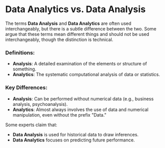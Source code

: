 # Data Analytics vs. Data Analysis

The terms **Data Analysis** and **Data Analytics** are often used interchangeably, but there is a subtle difference between the two. Some argue that these terms mean different things and should not be used interchangeably, though the distinction is technical.

### Definitions:
- **Analysis**: A detailed examination of the elements or structure of something.
- **Analytics**: The systematic computational analysis of data or statistics.

### Key Differences:
- **Analysis**: Can be performed without numerical data (e.g., business analysis, psychoanalysis).
- **Analytics**: Almost always involves the use of data and numerical manipulation, even without the prefix "Data."
  
Some experts claim that:
- **Data Analysis** is used for historical data to draw inferences.
- **Data Analytics** focuses on predicting future performance.
